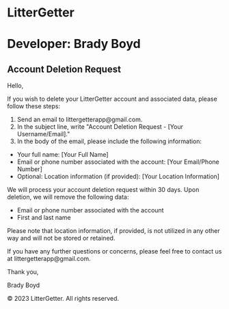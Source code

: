 <html>
<head>
  <h1>LitterGetter</h1>
  <h1>Developer: Brady Boyd</h1>
  <h2>Account Deletion Request</h2>
</head>
<body>
  
  
  <p>Hello,</p>
  
  <p>If you wish to delete your LitterGetter account and associated data, please follow these steps:</p>
  
  <ol>
    <li>Send an email to littergetterapp@gmail.com.</li>
    <li>In the subject line, write "Account Deletion Request - [Your Username/Email]."</li>
    <li>In the body of the email, please include the following information:</li>
  </ol>
  
  <ul>
    <li>Your full name: [Your Full Name]</li>
    <li>Email or phone number associated with the account: [Your Email/Phone Number]</li>
    <li>Optional: Location information (if provided): [Your Location Information]</li>
  </ul>
  
  <p>We will process your account deletion request within 30 days. Upon deletion, we will remove the following data:</p>
  
  <ul>
    <li>Email or phone number associated with the account</li>
    <li>First and last name</li>
  </ul>
  
  <p>Please note that location information, if provided, is not utilized in any other way and will not be stored or retained.</p>
  
  <p>If you have any further questions or concerns, please feel free to contact us at littergetterapp@gmail.com.</p>
  
  <p>Thank you,</p>
  <p>Brady Boyd</p>
  
  <footer>
    <p>&copy; 2023 LitterGetter. All rights reserved.</p>
  </footer>
</body>
</html>
